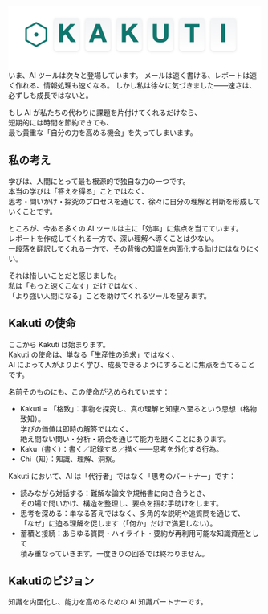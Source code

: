 <img src="kakuti_logo.png" alt="Kakuti Cover" style="max-width:100%; height:auto; display:block;" />
いま、AI ツールは次々と登場しています。  
メールは速く書ける、レポートは速く作れる、情報処理も速くなる。  
しかし私は徐々に気づきました――速さは、必ずしも成長ではないと。

もし AI が私たちの代わりに課題を片付けてくれるだけなら、  
短期的には時間を節約できても、  
最も貴重な「自分の力を高める機会」を失ってしまいます。

## 私の考え

学びは、人間にとって最も根源的で独自な力の一つです。  
本当の学びは「答えを得る」ことではなく、  
思考・問いかけ・探究のプロセスを通じて、徐々に自分の理解と判断を形成していくことです。

ところが、今ある多くの AI ツールは主に「効率」に焦点を当てています。  
レポートを作成してくれる一方で、深い理解へ導くことは少ない。  
一段落を翻訳してくれる一方で、その背後の知識を内面化する助けにはなりにくい。

それは惜しいことだと感じました。  
私は「もっと速くこなす」だけではなく、  
「より強い人間になる」ことを助けてくれるツールを望みます。

## Kakuti の使命

ここから Kakuti は始まります。  
Kakuti の使命は、単なる「生産性の追求」ではなく、  
AI によって人がよりよく学び、成長できるようにすることに焦点を当てることです。

名前そのものにも、この使命が込められています：

- Kakuti = 「格致」：事物を探究し、真の理解と知恵へ至るという思想（格物致知）。  
  学びの価値は即時の解答ではなく、  
  絶え間ない問い・分析・統合を通じて能力を磨くことにあります。
- Kaku（書く）：書く／記録する／描く——思考を外化する行為。  
- Chi（知）：知識、理解、洞察。

Kakuti において、AI は「代行者」ではなく「思考のパートナー」です：

- 読みながら対話する：難解な論文や規格書に向き合うとき、  
  その場で問いかけ、構造を整理し、要点を掴む手助けをします。
- 思考を深める：単なる答えではなく、多角的な説明や追質問を通じて、  
  「なぜ」に迫る理解を促します（「何か」だけで満足しない）。
- 蓄積と接続：あらゆる質問・ハイライト・要約が再利用可能な知識資産として  
  積み重なっていきます。一度きりの回答では終わりません。

## Kakutiのビジョン

知識を内面化し、能力を高めるための AI 知識パートナーです。

